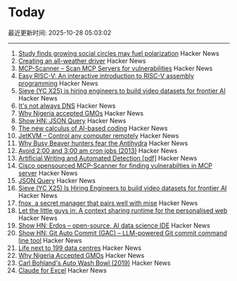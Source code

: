 # Today

最近更新时间: 2025-10-28 05:03:02

--- 
1. [Study finds growing social circles may fuel polarization](https://phys.org/news/2025-10-friends-division-social-circles-fuel.html) Hacker News
2. [Creating an all-weather driver](https://waymo.com/blog/2025/10/creating-an-all-weather-driver) Hacker News
3. [MCP-Scanner – Scan MCP Servers for vulnerabilities](https://github.com/cisco-ai-defense/mcp-scanner) Hacker News
4. [Easy RISC-V: An interactive introduction to RISC-V assembly programming](https://dramforever.github.io/easyriscv/) Hacker News
5. [Sieve (YC X25) is hiring engineers to build video datasets for frontier AI](https://www.sievedata.com/) Hacker News
6. [It's not always DNS](https://notes.pault.ag/its-not-always-dns/) Hacker News
7. [Why Nigeria accepted GMOs](https://www.asimov.press/p/nigeria-crops) Hacker News
8. [Show HN: JSON Query](https://jsonquerylang.org/) Hacker News
9. [The new calculus of AI-based coding](https://blog.joemag.dev/2025/10/the-new-calculus-of-ai-based-coding.html) Hacker News
10. [JetKVM – Control any computer remotely](https://jetkvm.com/) Hacker News
11. [Why Busy Beaver hunters fear the Antihydra](https://benbrubaker.com/why-busy-beaver-hunters-fear-the-antihydra/) Hacker News
12. [Avoid 2:00 and 3:00 am cron jobs (2013)](https://www.endpointdev.com/blog/2013/04/avoid-200-and-300-am-cron-jobs/) Hacker News
13. [Artificial Writing and Automated Detection [pdf]](https://www.nber.org/system/files/working_papers/w34223/w34223.pdf) Hacker News
14. [Cisco opensourced MCP-Scanner for finding vulnerabilties in MCP server](https://github.com/cisco-ai-defense/mcp-scanner) Hacker News
15. [JSON Query](https://jsonquerylang.org/) Hacker News
16. [Sieve (YC X25) Is Hiring Engineers to build video datasets for frontier AI](https://www.sievedata.com/) Hacker News
17. [fnox, a secret manager that pairs well with mise](https://github.com/jdx/mise/discussions/6779) Hacker News
18. [Let the little guys in: A context sharing runtime for the personalised web](https://arjun.md/little-guys) Hacker News
19. [Show HN: Erdos – open-source, AI data science IDE](https://www.lotas.ai/erdos) Hacker News
20. [Show HN: Git Auto Commit (GAC) – LLM-powered Git commit command line tool](https://github.com/cellwebb/gac) Hacker News
21. [Life next to 199 data centres](https://www.bbc.com/news/articles/c93dnnxewdvo) Hacker News
22. [Why Nigeria Accepted GMOs](https://www.asimov.press/p/nigeria-crops) Hacker News
23. [Carl Bohland's Auto Wash Bowl (2019)](https://www.vintag.es/2019/12/the-auto-wash-bowl.html) Hacker News
24. [Claude for Excel](https://www.claude.com/claude-for-excel) Hacker News
